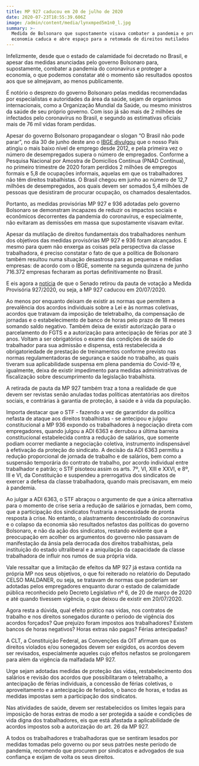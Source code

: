 ```yaml
---
title: MP 927 caducou em 20 de julho de 2020
date: 2020-07-23T18:55:39.606Z
image: /admin/content/media/lynxmped5m1n0_l.jpg
summary: >-
  Medida de Bolsonaro que supostamente visava combater a pandemia e proteger a
  economia caduca e abre espaço para a retomada de direitos mutilados
---
```

Infelizmente, desde que o estado de calamidade foi decretado no Brasil, e apesar das medidas anunciadas pelo governo Bolsonaro para, supostamente, combater a pandemia do coronavírus e proteger a economia, o que podemos constatar até o momento são resultados opostos aos que se almejavam, ao menos publicamente.

É notório o desprezo do governo Bolsonaro pelas medidas recomendadas por especialistas e autoridades da área da saúde, sejam de organismos internacionais, como a Organização Mundial da Saúde, ou mesmo ministros da saúde de seu próprio governo. Com isso já são mais de 2 milhões de infectados pelo coronavírus no Brasil, e segundo as estimativas oficiais mais de 76 mil vidas foram perdidas.

Apesar do governo Bolsonaro propagandear o slogan “O Brasil não pode parar”, no dia 30 de junho deste ano o [IBGE divulgou](https://agenciadenoticias.ibge.gov.br/agencia-noticias/2012-agencia-de-noticias/noticias/28111-pela-primeira-vez-menos-da-metade-das-pessoas-em-idade-de-trabalhar-esta-ocupada) que o nosso País atingiu o mais baixo nível de emprego desde 2012, e pela primeira vez o número de desempregados supera o número de empregados. Conforme a Pesquisa Nacional por Amostra de Domicílios Contínua (PNAD Contínua), no primeiro trimestre de 2020 foram perdidos 2 milhões de empregos formais e 5,8 de ocupações informais, aquelas em que os trabalhadores não têm direitos trabalhistas. O Brasil chegou em junho ao número de 12,7 milhões de desempregados, aos quais devem ser somados 5,4 milhões de pessoas que desistiram de procurar ocupação, os chamados desalentados.

Portanto, as medidas provisórias MP 927 e 936 adotadas pelo governo Bolsonaro se demonstram incapazes de reduzir os impactos sociais e econômicos decorrentes da pandemia do coronavírus, e especialmente, não evitaram as demissões em massa que supostamente visavam evitar.

Apesar da mutilação de direitos fundamentais dos trabalhadores nenhum dos objetivos das medidas provisórias MP 927 e 936 foram alcançados. E mesmo para quem não enxerga as coisas pela perspectiva da classe trabalhadora, é preciso constatar o fato de que a política de Bolsonaro também resultou numa situação desastrosa para as pequenas e médias empresas: de acordo com o IBGE, somente na segunda quinzena de junho 716.372 empresas fecharam as portas definitivamente no Brasil.

E eis agora a [notícia](http://www.congressonacional.leg.br/materias/medidas-provisorias/-/mpv/141145) de que o Senado retirou da pauta de votação a Medida Provisória 927/2020, ou seja, a MP 927 caducou em 20/07/2020.

Ao menos por enquanto deixam de existir as normas que permitem a prevalência dos acordos individuais sobre a Lei e às normas coletivas, acordos que tratavam da imposição de teletrabalho, da compensação de jornadas e o estabelecimento de banco de horas pelo prazo de 18 meses somando saldo negativo. Também deixa de existir autorização para o parcelamento do FGTS e a autorização para antecipação de férias por até 3 anos. Voltam a ser obrigatórios o exame das condições de saúde do trabalhador para sua admissão e dispensa, está restabelecida a obrigatoriedade de prestação de treinamentos conforme previsto nas normas regulamentadoras de segurança e saúde no trabalho, as quais tiveram sua aplicabilidade suspensa em plena pandemia do Covid-19 e, igualmente, deixa de existir impedimento para medidas administrativas de fiscalização sobre descumprimento da legislação trabalhista.

A retirada de pauta da MP 927 também traz a tona a realidade de que devem ser revistas senão anuladas todas políticas atentatórias aos direitos sociais, e contrárias à garantia de proteção, à saúde e à vida da população.

Importa destacar que o STF - fazendo a vez de garantidor da política nefasta de ataque aos direitos trabalhistas - se antecipou e julgou constitucional a  MP 936 expondo os trabalhadores à negociação direta com empregadores, quando julgou a ADI 6363 e derrubou a última barreira constitucional estabelecida contra a redução de salários, que somente podiam ocorrer mediante a negociação coletiva, instrumento indispensável à efetivação da proteção do sindicato. A decisão da ADI 6363 permitiu a redução proporcional de jornada de trabalho e de salários, bem como a suspensão temporária do contrato de trabalho, por acordo individual entre trabalhador e patrão; o STF pisoteou assim os arts. 7º, VI, XIII e XXVI, e 8º, III e VI, da Constituição e suspendeu a prerrogativa dos sindicatos de exercer a defesa da classe trabalhadora, quando mais precisavam, em meio à pandemia.

Ao julgar a ADI 6363, o STF abraçou o argumento de que a única alternativa para o momento de crise seria a redução de salários e jornadas, bem como, que a participação dos sindicatos frustraria a necessidade de pronta resposta à crise. No entanto, o alastramento descontrolado do coronavírus e o colapso da economia são resultados nefastos das políticas do governo Bolsonaro, e não da ação dos sindicatos, restando evidente que a preocupação em acolher os argumentos do governo não passavam de manifestação da ânsia pela derrocada dos direitos trabalhistas, pela instituição do estado ultraliberal e a aniquilação da capacidade da classe trabalhadora de influir nos rumos de sua própria vida.

Vale ressaltar que a limitação de efeitos da MP 927 já estava contida na própria MP nos seus objetivos,  o que foi reiterado no relatório do Deputado CELSO MALDANER, ou seja, se tratavam de normas que  poderiam ser adotadas pelos empregadores enquanto durar o estado de calamidade pública reconhecido pelo Decreto Legislativo nº 6, de 20 de março de 2020 e até quando tivessem vigência, o que deixou de existir em 20/07/2020.

Agora resta a dúvida, qual efeito prático nas vidas, nos contratos de trabalho e nos direitos sonegados durante o período de vigência dos acordos forçados? Que prejuízo foram impostos aos trabalhadores? Existem bancos de horas negativos? Horas extras não pagas? Férias antecipadas?

A CLT, a Constituição Federal, as Convenções da OIT afirmam que os direitos violados e/ou sonegados devem ser exigidos, os acordos devem ser revisados, especialmente aqueles cujo efeitos nefastos se prolongarem para além da vigência da malfadada MP 927.

Urge sejam adotadas medidas de proteção das vidas, restabelecimento dos salários e revisão dos acordos que possibilitaram o teletrabalho, a antecipação de férias individuais, a concessão de férias coletivas, o aproveitamento e a antecipação de feriados, o banco de horas, e todas as medidas impostas sem a participação dos sindicatos.

Nas atividades de saúde, devem ser restabelecidos os limites legais para imposição de horas extras de modo a ser protegida a saúde e condições de vida digna dos trabalhadores, eis que está afastada a aplicabilidade de acordos impostos sob a autorização do art. 26 da MP 927.

A todos os trabalhadores e trabalhadoras que se sentiram lesados por medidas tomadas pelo governo ou por seus patrões neste período de pandemia, recomendo que procurem por sindicatos e advogados de sua confiança e exijam de volta os seus direitos.
